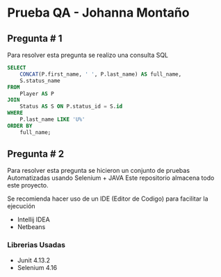 # Prueba QA - Johanna Montaño

## Pregunta # 1

Para resolver esta pregunta se realizo una consulta SQL

```sql
SELECT
    CONCAT(P.first_name, ' ', P.last_name) AS full_name,
    S.status_name
FROM
    Player AS P
JOIN
    Status AS S ON P.status_id = S.id
WHERE
    P.last_name LIKE 'U%'
ORDER BY
    full_name;
```

## Pregunta # 2

Para resolver esta pregunta se hicieron un conjunto de pruebas Automatizadas usando Selenium + JAVA
Este repositorio almacena todo este proyecto.

Se recomienda hacer uso de un IDE (Editor de Codigo) para facilitar la ejecución

- Intellij IDEA
- Netbeans

### Librerias Usadas
- Junit 4.13.2
- Selenium 4.16